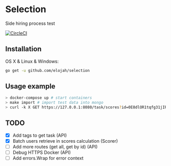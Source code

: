 # Selection

Side hiring process test

[![CircleCI](https://circleci.com/gh/Elojah/selection/tree/master.svg?style=svg)](https://circleci.com/gh/Elojah/selection/tree/master)

## Installation

OS X & Linux & Windows:

```sh
go get -u github.com/elojah/selection
```
## Usage example
```sh
> docker-compose up # start containers
> make import # import test data into mongo
> curl -k X GET https://127.0.0.1:8080/task/scores?id=0E8dlOR1tqfg31jIR
```

## TODO

- [x] Add tags to get task (API)
- [x] Batch users retrieve in scores calculation (Scorer)
- [ ] Add more routes (get all, get by id) (API)
- [ ] Debug HTTPS Docker (API)
- [ ] Add errors.Wrap for error context
